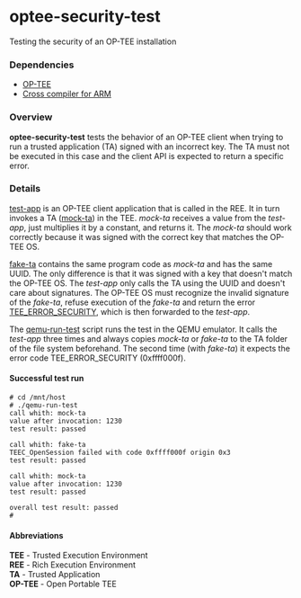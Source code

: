 # optee-security-test
Testing the security of an OP-TEE installation

### Dependencies
- [OP-TEE](https://github.com/OP-TEE)
- [Cross compiler for ARM](https://developer.arm.com/-/media/Files/downloads/gnu-a/10.2-2020.11/binrel/gcc-arm-10.2-2020.11-x86_64-arm-none-linux-gnueabihf.tar.xz)

### Overview
**optee-security-test** tests the behavior of an OP-TEE client when trying to run a trusted application (TA) signed with an incorrect key. The TA must not be executed in this case and the client API is expected to return a specific error.

### Details
[test-app](test-app) is an OP-TEE client application that is called in the REE. It in turn invokes a TA ([mock-ta](mock-ta)) in the TEE. *mock-ta* receives a value from the *test-app*, just multiplies it by a constant, and returns it. The *mock-ta* should work correctly because it was signed with the correct key that matches the OP-TEE OS.

[fake-ta](fake-ta) contains the same program code as *mock-ta* and has the same UUID. The only difference is that it was signed with a key that doesn't match the OP-TEE OS. The *test-app* only calls the TA using the UUID and doesn't care about signatures. The OP-TEE OS must recognize the invalid signature of the *fake-ta*, refuse execution of the *fake-ta* and return the error [TEE_ERROR_SECURITY](https://github.com/OP-TEE/optee_os/blob/8e74d47616a20eaa23ca692f4bbbf917a236ed94/lib/libutee/include/tee_api_defines.h#L126), which is then forwarded to the *test-app*.

The [qemu-run-test](qemu-run-test) script runs the test in the QEMU emulator. It calls the *test-app* three times and always copies *mock-ta* or *fake-ta* to the TA folder of the file system beforehand. The second time (with *fake-ta*) it expects the error code TEE_ERROR_SECURITY (0xffff000f).

#### Successful test run
```
# cd /mnt/host
# ./qemu-run-test
call whith: mock-ta
value after invocation: 1230
test result: passed

call whith: fake-ta
TEEC_OpenSession failed with code 0xffff000f origin 0x3
test result: passed

call whith: mock-ta
value after invocation: 1230
test result: passed

overall test result: passed
#
```

#### Abbreviations
**TEE** - Trusted Execution Environment  
**REE** - Rich Execution Environment  
**TA** - Trusted Application  
**OP-TEE** - Open Portable TEE  
